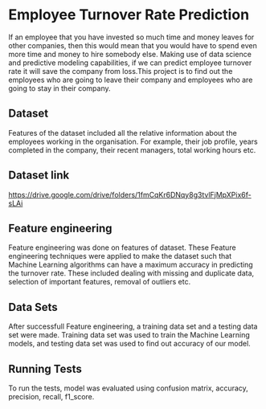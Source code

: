 
# Employee Turnover Rate Prediction
If an employee that you have invested so much time and money leaves for other companies, then this would mean
that you would have to spend even more time and money to hire somebody else. 
Making use of
data science and predictive modeling capabilities, if we can predict employee turnover rate it will
save the company from loss.This project is to find out the employees who are going to leave their company and employees who are going to stay in their company.


## Dataset

Features of the dataset included all the relative information about the employees working in the organisation.
For example, their job profile, years completed in the company, their recent managers, total working hours etc.

## Dataset link
https://drive.google.com/drive/folders/1fmCqKr6DNqy8g3tvlFjMpXPix6f-sLAi


## Feature engineering

Feature engineering was done on features of dataset. These Feature engineering techniques were applied to make the dataset such that Machine Learning algorithms can have a maximum accuracy in predicting the turnover rate. These included dealing with missing and duplicate data, selection of important features, removal of outliers etc.


## Data Sets
After successfull Feature engineering, a training data set and a testing data set were made.
Training data set was used to train the Machine Learning models, and testing data set was used to find out accuracy of our model.

## Running Tests
To run the tests, model was evaluated using confusion matrix, accuracy, precision, recall, f1_score.

